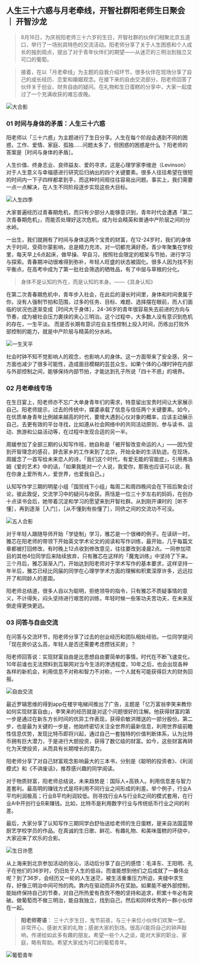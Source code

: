 
## 人生三十六惑与月老牵线，开智社群阳老师生日聚会 ｜ 开智沙龙

> 8月16日，为庆祝阳老师三十六岁的生日，开智社群的伙伴们相聚北京五道口，举行了一场别具特色的交流活动。阳老师分享了关于人生困惑和个人成长的独到观点，提出了对于青年伙伴们的期望——从迷茫的三明治到独立又可口的葡萄。

> 接着，在以「月老牵线」为主题的自我介绍环节，很多伙伴在现场分享了自己的成长经历、恋爱和婚姻观念。在接下来的自由交流部分，阳老师回答了伙伴关于创业、财务自由的疑问。在礼物和生日蛋糕的分享中，大家一起度过了一个充满收获的难忘夜晚。

![大合影](https://mmbiz.qlogo.cn/mmbiz_jpg/ice5enJHe2ThURl4TpTcXn4y06WJKrJI56ZvFueDtNQVH0lVMTYvjctCmus01zoyocqic6jvPXjMps5cIxOK3ysw/0?wx_fmt=jpeg)

### 01  时间与身体的矛盾：人生三十六惑
阳老师以「三十六惑」为主题进行了生日分享。人生在每个阶段会遇到不同的困惑，工作、爱情、家庭、孤独……问题太多了，但困惑的困惑是什么 ？阳老师的答案是［时间与身体的矛盾］。

人生价值、终身志业、良师益友、爱的寻求，这是心理学家李维逊（Levinson）对于人生意义与幸福感进行研究后归纳出的四个关键要素。很多人往往希望在很短的时间内一下子四样都拿到手，而这种时间观往往容易出问题。事实上，我们需要一点一点解决，在人生不同阶段逐步实现这些大目标。

![人生四季](https://mmbiz.qlogo.cn/mmbiz_jpg/ice5enJHe2ThURl4TpTcXn4y06WJKrJI5GaibicfSBRocF7svt4t953d50bYhlia1p3ibjTfdJma7BpVMQPg4tDmWNg/0?wx_fmt=jpeg)

大家普遍经历过青春期危机，而只有少部分人能够意识到，青年时代会遭遇「第二次青春期危机」，而能否处理好这次危机，成为社会精英和普通中产阶层之间的分水岭。

一出生，我们就拥有了时间与身体这两个宝贵的财富，在12-24岁时，我们的身体大于时间，受荷尔蒙影响，总是精力充沛，对一切都充满好奇。青少年聚集在学校里，每天早上6点起床，做早操、早自习，按照社会限定的框架与节拍，进行学习与探索。青春期冲动很难得到弥补，年轻人旺盛的状态被固化。很多人因为找不到平衡点，在高考中成为了第一批社会筛选的牺牲品，有了中层与草根的分化。

> 身体不是认知的外在，而是认知的本身。——《具身认知》

在第二次青春期危机中，青年步入社会，在此后的漫长时间里，身体和时间隶属于你，没有人强制节拍和范围，过多的任务、目标、难题、选择摆在眼前，而人们面临的状况也逐渐变成［时间大于身体］，24-36岁的青年很容易失去前进的方向与节奏，成为被社会压力裹挟的夹心三明治。这个过程中，大多数人没有意识到危机的存在，一生平淡。 而是否长期有意识在自主性控制上投入时间，历练出打败外部控制的能力，就是中产阶层与精英的分水岭。

![一生天平](https://mmbiz.qlogo.cn/mmbiz_jpg/ice5enJHe2ThURl4TpTcXn4y06WJKrJI57jgt0EvqcCcofnCsvbTg8TvJQLibd694H8Ouiagj2VSK9CbvPOn06FhQ/0?wx_fmt=jpeg)

社会时钟不知不觉影响人的观念，也影响人的身体。这一方面带来了安全感，另一方面也减少了很多可能性，造成面目模糊的芸芸众生。如果个体的心理时钟在内部与外部控制之间，能够保持内部节拍，才能达到孔子所说「四十不惑」的境界。

### 02 月老牵线专场

在生日宴上，阳老师亦不忘广大单身青年们的需求，特意留出宝贵时间让大家展示自己。阳老师提示，过去的传统中，媒婆承载了信息与信任两个关键要素。如今，在优质单身青年比例越来越高的时代，要增大遇到心仪对象的概率，应该主动展示自己，去更有效的平台寻找，比如遵从社会网络中的共同活动原则，参与读书、运动、旅游和公益活动等，在过程中发现合适的另一半。

周媛参加了全部三期的认知写作班，她自称是「被开智改变命运的人」——因为受到开智理念的感召，辞去家乡的工作来到了北京，开始全新的生活轨迹。在现场，周媛念了一首写给未来恋人的诗，「我们这个时代，有爱无能的官能症」，引用弗洛姆《爱的艺术》中的话，「如果我能对一个人说，我爱你，那我也应该可以说，我在你身上爱所有人，爱世界，也爱我自己。」

认知写作学三期的明星小组「国贸线下小组」每周二和周四晚间会在下班后聚会讨论，彼此敦促，交流学习中的疑问与收获。燕恬是一位三十岁左右的妈妈，在创办十点读书会后，她带着沉淀和学习的愿望来到开智社群。从到刚开课时的［听不懂］，再到逐渐［入门］，［从不懂到有些懂了］，同侪之间的交流功不可没。

![五人合影](https://mmbiz.qlogo.cn/mmbiz_jpg/ice5enJHe2ThURl4TpTcXn4y06WJKrJI5CpN4MoaWWCoicdsicIfM5mfD01UKZPGFnAvfUJ7G3Piax2bobnlRica1aA/0?wx_fmt=jpeg)

对于年轻人跟随导师开始「学徒制」学习，雅芯是一个很棒的例子。在读研一时，雅芯在阳老师的带领下开始英文学术论文的阅读和写作训练，最开始，几乎每篇文章都被打回修改，有时晚上12点收到修改意见，往往要改到凌晨2点。一同参加项目的其他4位同学后来陆续放弃，只有雅芯在这样的「魔鬼训练」中坚持了下来。三个月后，雅芯渐渐入门，开始达到阳老师对于学术写作的基本要求，这样坚持一年半后，雅芯已经比同届的同学在心理学学术方面的理解和积累深厚许多，远远拉开了和同龄人的差距。

阳老师总结道，很多人自以为聪明，拒绝领导的指令，只有雅芯不质疑事情的意义，不计得失，闷头坚持进行艰苦的训练，年轻时候一些笨功夫苦功夫，在未来反倒走得更快更远。

### 03 问答与自由交流

在问答与交流环节，阳老师分享了过去的创业经历和团队相处经验。一位同学提问「现在房价这么高，年轻人是否还需要考虑攒钱买房」？

阳老师回答说：实现财富自由是比思想自由要简单的事情。时代在不断飞速变化，10年前谁也无法预料到互联网对当今生活的渗透程度，10年之后，也会出现各种各样的新机会，利用信息不对称和智力不对称，一个人就有可能获得巨大的财务回报。

![自由交流](https://mmbiz.qlogo.cn/mmbiz_jpg/ice5enJHe2ThURl4TpTcXn4y06WJKrJI5fj5Yqibd3ZUATTgWkTFpMjYdJT6gd4rtFyicZetUfA3mj0PicpeAWFxAA/0?wx_fmt=jpeg)

最近罗辑思维的得到app在楼宇电梯间推出了广告，主题是「亿万富翁李笑来教你如何实现财富自由」，李笑来的经历就是对这个问题很好的注解。他获得财富的第一步是通过在新东方长时间的优异工作表现，获得俞敏洪赠送的一部分股份。第二步，也是最为关键的一步是，他始终密切关注全世界的最新信息，利用世界级前瞻性信息优势，发现比特币即将兴起，通过自己一套独特的价值判断体系，认为比特币拥有巨大潜力，于是进行大胆投资，获得了数亿级的财富。如今，这些财富再转化为天使投资，从而具有长期增长的潜力。

阳老师分享了对自己财富观念影响最大的三本书，分别是《聪明的投资者》、《利润模式》和《不讲废话》，推荐感兴趣的同学阅读。

对于物质财富，阳老师总结说，未来趋势是：国际人+高铁人。利用信息差与智力差套利。最高明的赚钱方式是将利用不同行业之间形成的利差。举个例子，行业A平均利润极高；行业B平均利润较低。则寻找行业A与行业B之间的模式套用，在行业A中开创行业B来赚钱。比如，比特币是利用数字行业与传统纸币行业之间的利差。

最后，大家分享了认知写作三期同学白舒怡送给老师的生日蛋糕，是来自法国蓝带厨艺学校学员的作品。在真诚的生日歌、鲜花、有趣礼物、和美味蛋糕的环绕中，大家迎来了欢乐的合影。

![生日许愿](https://mmbiz.qlogo.cn/mmbiz_jpg/ice5enJHe2ThURl4TpTcXn4y06WJKrJI5BmFG66eCTDtM609kMe9Lvc5OuZ3azte5FlFZPsfj21UcPN6ep6MoUA/0?wx_fmt=jpeg)

从上海来到北京参加活动的张沁，活动后分享了自己的感悟：毛泽东、王阳明、孔子在他们的36岁时，仍旧处于人生的低谷。而谁能想到他们之后成就了一番伟业呢？到了36岁，会经历又一轮的人生迷茫，被生活重重压力所迫，夹缝中求生存，好像三明治中间可怜的肉。靠内在驱动而非外在奖励。如果能不被外部控制，能始终保持自己的节奏，对自己所热爱有孜孜不倦的坚持和追求，积累十年必有突破。做葡萄而不做三明治，能自我独立，找到自己，然后和同样优秀的一群小伙伴在一起。


> **阳老师寄语**：
> 三十六岁生日，鬼节前夜，与三十来位小伙伴们欢聚一堂。非常开心，感谢大家的礼物；感谢大家的到场。很高兴能将自己的钟声敲响，传递给如此多有趣的朋友。希望一些个人之谈，能对大家的职业、家庭，略有帮助。希望大家成为可口的葡萄青年。

![葡萄青年](https://mmbiz.qlogo.cn/mmbiz_jpg/ice5enJHe2ThURl4TpTcXn4y06WJKrJI5SbdqCFd28wulwrvIuicGrGVvZ5KXT8M2UAtoyCxBNNLGtpvib8uY9ADA/0?wx_fmt=jpeg)
